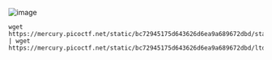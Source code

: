 ![image](https://github.com/jowp-code/ctf/assets/121969489/82b880b6-6e8d-4f00-8299-f579e31f3144)

```shell
wget https://mercury.picoctf.net/static/bc72945175d643626d6ea9a689672dbd/static | wget https://mercury.picoctf.net/static/bc72945175d643626d6ea9a689672dbd/ltdis.sh
```
